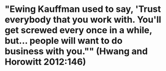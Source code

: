 # "Ewing Kauffman used to say, 'Trust everybody that you work with. You'll get screwed every once in a while, but... people will want to do business with you."" (Hwang and Horowitt 2012:146)